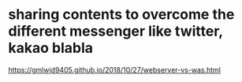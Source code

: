 # sharing contents to overcome the different messenger like twitter, kakao blabla

https://gmlwjd9405.github.io/2018/10/27/webserver-vs-was.html
